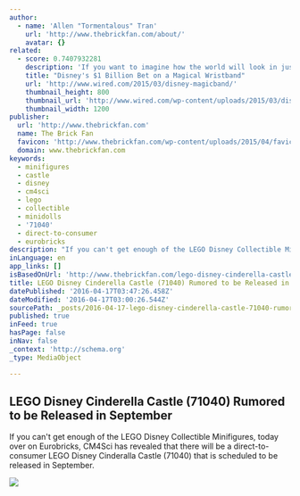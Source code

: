 ```yaml
---
author:
  - name: 'Allen "Tormentalous" Tran'
    url: 'http://www.thebrickfan.com/about/'
    avatar: {}
related:
  - score: 0.7407932281
    description: 'If you want to imagine how the world will look in just a few years, once our cell phones become the keepers of both our money and identity, skip Silicon Valley and book a ticket to Orlando. Go to Disney World. Then, reserve a meal at a restaurant called Be Our Guest, using the Disney...'
    title: "Disney's $1 Billion Bet on a Magical Wristband"
    url: 'http://www.wired.com/2015/03/disney-magicband/'
    thumbnail_height: 800
    thumbnail_url: 'http://www.wired.com/wp-content/uploads/2015/03/disneymagicband2_f.jpg'
    thumbnail_width: 1200
publisher:
  url: 'http://www.thebrickfan.com'
  name: The Brick Fan
  favicon: 'http://www.thebrickfan.com/wp-content/uploads/2015/04/favicon2.png'
  domain: www.thebrickfan.com
keywords:
  - minifigures
  - castle
  - disney
  - cm4sci
  - lego
  - collectible
  - minidolls
  - '71040'
  - direct-to-consumer
  - eurobricks
description: "If you can't get enough of the LEGO Disney Collectible Minifigures, today over on Eurobricks, CM4Sci has revealed that there will be a direct-to-consumer LEGO Disney Cinderalla Castle (71040) that is scheduled to be released in September."
inLanguage: en
app_links: []
isBasedOnUrl: 'http://www.thebrickfan.com/lego-disney-cinderella-castle-71040-rumored-to-be-released-in-september/'
title: LEGO Disney Cinderella Castle (71040) Rumored to be Released in September
datePublished: '2016-04-17T03:47:26.458Z'
dateModified: '2016-04-17T03:00:26.544Z'
sourcePath: _posts/2016-04-17-lego-disney-cinderella-castle-71040-rumored-to-be-released.md
published: true
inFeed: true
hasPage: false
inNav: false
_context: 'http://schema.org'
_type: MediaObject

---
```

<article style=""><h1>LEGO Disney Cinderella Castle (71040) Rumored to be Released in September</h1><p>If you can't get enough of the LEGO Disney Collectible Minifigures, today over on Eurobricks, CM4Sci has revealed that there will be a direct-to-consumer LEGO Disney Cinderalla Castle (71040) that is scheduled to be released in September.</p><img src="http://www.disneydining.com/wp-content/uploads/2014/09/Screen-Shot-2014-09-07-at-12.19.35-PM.png" /></article>
